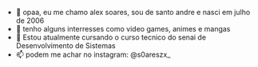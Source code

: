 - 👋 opaa, eu me chamo alex soares, sou de santo andre e nasci em julho de 2006
- 👀 tenho alguns interresses como video games, animes e mangas
- 🌱 Estou atualmente cursando o curso tecnico do senai de Desenvolvimento de Sistemas 
- 📫 podem me achar no instagram: @s0areszx_

<!---
s0areszx/s0areszx is a ✨ special ✨ repository because its `README.md` (this file) appears on your GitHub profile.
You can click the Preview link to take a look at your changes.
--->
